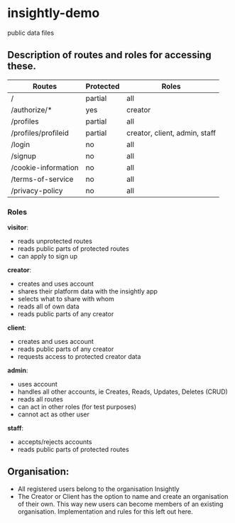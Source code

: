 # insightly-demo
public data files

## Description of routes and roles for accessing these. 


| Routes  				| Protected 	|	Roles 							|
|--						|--				|--									|
| / 					| partial 		| all 								|
|/authorize/*			|		yes		|	creator 						|	
|/profiles				|		partial	|	all 							|		
|/profiles/profileid	|		partial	|	creator, client, admin, staff 	|	
|/login					|		no  	|	all 							|	
|/signup				|		no		|	all 							|
|/cookie-information	|		no		|	all 							|
|/terms-of-service		|		no		|	all 							|
|/privacy-policy		|		no		|	all 							|
													

### Roles

**visitor**:	
 - reads unprotected routes
 - reads public parts of protected routes
 - can apply to sign up

**creator**: 	
 - creates and uses account 
 - shares their platform data with the insightly app
 - selects what to share with whom
 - reads all of own data
 - reads public parts of any creator 


**client**:	
 - creates and uses account
 - reads public parts of any creator
 - requests access to protected creator data

			
**admin**: 	

 - uses account
 - handles all other accounts, ie Creates, Reads, Updates, Deletes (CRUD)
 - reads all routes
 - can act in other roles (for test purposes)
 - cannot act as other user

**staff**:	

 - accepts/rejects accounts
 - reads public parts of protected routes

## Organisation:
 - All registered users belong to the organisation Insightly
 - The Creator or Client has the option to name and create an organisation of their own. This way new users can become members of an existing organisation. Implementation and rules for this left out here.



